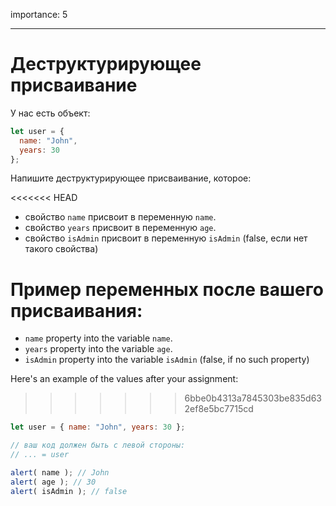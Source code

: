 importance: 5

---

# Деструктурирующее присваивание

У нас есть объект:

```js
let user = {
  name: "John",
  years: 30
};
```

Напишите деструктурирующее присваивание, которое:

<<<<<<< HEAD
- свойство `name` присвоит в переменную `name`.
- свойство `years` присвоит в переменную `age`.
- свойство `isAdmin` присвоит в переменную `isAdmin` (false, если нет такого свойства)

Пример переменных после вашего присваивания:
=======
- `name` property into the variable `name`.
- `years` property into the variable `age`.
- `isAdmin` property into the variable `isAdmin` (false, if no such property)

Here's an example of the values after your assignment:
>>>>>>> 6bbe0b4313a7845303be835d632ef8e5bc7715cd

```js
let user = { name: "John", years: 30 };

// ваш код должен быть с левой стороны:
// ... = user

alert( name ); // John
alert( age ); // 30
alert( isAdmin ); // false
```
